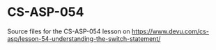 # CS-ASP-054
Source files for the CS-ASP-054 lesson on https://www.devu.com/cs-asp/lesson-54-understanding-the-switch-statement/

